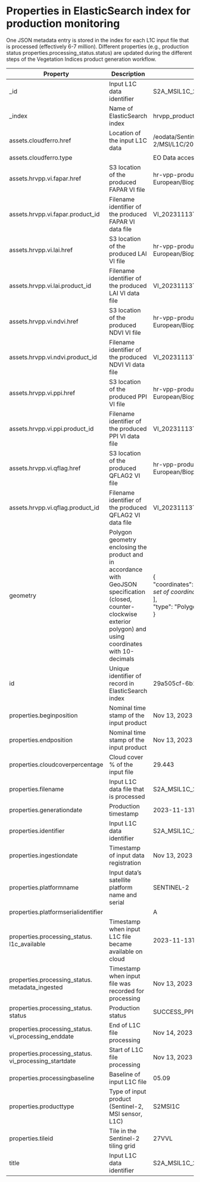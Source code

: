 # Properties in ElasticSearch index for production monitoring

One JSON metadata entry is stored in the index for each L1C input file that is processed (effectively 6-7 million).
Different properties (e.g., production status properties.processing_status.status) are updated during the different steps of the Vegetation Indices product generation workflow.

|Property|Description|Example value|
|--------|-----------|-------------|
|\_id|Input L1C data identifier|S2A_MSIL1C_20231113T131401_N0509_R081_T27VVL_20231113T151310|
|\_index|Name of ElasticSearch index|hrvpp_product_catalog-0001|
|assets.cloudferro.href|Location of the input L1C data|/eodata/Sentinel-2/MSI/L1C/2023/11/13/S2A_MSIL1C_20231113T131401_N0509_R081_T27VVL_20231113T151310.SAFE|
|assets.cloudferro.type||EO Data access|
|assets.hrvpp.vi.fapar.href|S3 location of the produced FAPAR VI file|hr-vpp-products-vi-v01-2023-11/CLMS/Pan-European/Biophysical/VI/v01/2023/11/13/VI_20231113T131401_S2A_T27VVL-010m_V101_FAPAR.tif|
|assets.hrvpp.vi.fapar.product_id|Filename identifier of the produced FAPAR VI data file|VI_20231113T131401_S2A_T27VVL-010m_V101_FAPAR|
|assets.hrvpp.vi.lai.href|S3 location of the produced LAI VI file|hr-vpp-products-vi-v01-2023-11/CLMS/Pan-European/Biophysical/VI/v01/2023/11/13/VI_20231113T131401_S2A_T27VVL-010m_V101_LAI.tif|
|assets.hrvpp.vi.lai.product_id|Filename identifier of the produced LAI VI data file|VI_20231113T131401_S2A_T27VVL-010m_V101_LAI|
|assets.hrvpp.vi.ndvi.href|S3 location of the produced NDVI VI file|hr-vpp-products-vi-v01-2023-11/CLMS/Pan-European/Biophysical/VI/v01/2023/11/13/VI_20231113T131401_S2A_T27VVL-010m_V101_NDVI.tif|
|assets.hrvpp.vi.ndvi.product_id|Filename identifier of the produced NDVI VI data file|VI_20231113T131401_S2A_T27VVL-010m_V101_NDVI|
|assets.hrvpp.vi.ppi.href|S3 location of the produced PPI VI file |hr-vpp-products-vi-v01-2023-11/CLMS/Pan-European/Biophysical/VI/v01/2023/11/13/VI_20231113T131401_S2A_T27VVL-010m_V101_PPI.tif|
|assets.hrvpp.vi.ppi.product_id|Filename identifier of the produced PPI VI data file|VI_20231113T131401_S2A_T27VVL-010m_V101_PPI|
|assets.hrvpp.vi.qflag.href|S3 location of the produced QFLAG2 VI file|hr-vpp-products-vi-v01-2023-11/CLMS/Pan-European/Biophysical/VI/v01/2023/11/13/VI_20231113T131401_S2A_T27VVL-010m_V101_QFLAG2.tif|
|assets.hrvpp.vi.qflag.product_id|Filename identifier of the produced QFLAG2 VI data file|VI_20231113T131401_S2A_T27VVL-010m_V101_QFLAG2|
|geometry|Polygon geometry enclosing the product and in accordance with GeoJSON specification (closed, counter-clockwise exterior polygon) and using coordinates with 10-decimals|\{    <br>    "coordinates": \[    <br>        _set of coordinate tuples_    <br>    \],    <br>    "type": "Polygon"    <br>\}|
|id|Unique identifier of record in ElasticSearch index|29a505cf-6b1a-4b11-964e-076665cee6a1|
|properties.beginposition|Nominal time stamp of the input product|Nov 13, 2023 @ 14:14:01.024|
|properties.endposition|Nominal time stamp of the input product|Nov 13, 2023 @ 14:14:01.024|
|properties.cloudcoverpercentage|Cloud cover % of the input file|29.443|
|properties.filename|Input L1C data file that is processed|S2A_MSIL1C_20231113T131401_N0509_R081_T27VVL_20231113T151310.SAFE|
|properties.generationdate|Production timestamp|2023-11-13T15:13:10+00:00|
|properties.identifier|Input L1C data identifier|S2A_MSIL1C_20231113T131401_N0509_R081_T27VVL_20231113T151310|
|properties.ingestiondate|Timestamp of input data registration|Nov 13, 2023 @ 16:57:13.405|
|properties.platformname|Input data’s satellite platform name and serial|SENTINEL-2|
|properties.platformserialidentifier||A|
|properties.processing_status.<br>l1c_available|Timestamp when input L1C file became available on cloud|2023-11-13T16:11:49.870Z|
|properties.processing_status.<br>metadata_ingested|Timestamp when input file was recorded for processing|Nov 13, 2023 @ 17:11:38.119|
|properties.processing_status.<br>status|Production status|SUCCESS_PPI|
|properties.processing_status.<br>vi_processing_enddate|End of L1C file processing|Nov 14, 2023 @ 01:40:03.678|
|properties.processing_status.<br>vi_processing_startdate|Start of L1C file processing|Nov 13, 2023 @ 21:54:21.377|
|properties.processingbaseline|Baseline of input L1C file|05.09|
|properties.producttype|Type of input product (Sentinel-2, MSI sensor, L1C)|S2MSI1C|
|properties.tileid|Tile in the Sentinel-2 tiling grid|27VVL|
|title|Input L1C data identifier|S2A_MSIL1C_20231113T131401_N0509_R081_T27VVL_20231113T151310|





